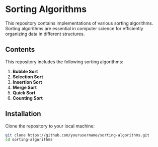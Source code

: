 # Sorting Algorithms

This repository contains implementations of various sorting algorithms. Sorting algorithms are essential in computer science for efficiently organizing data in different structures.

## Contents

This repository includes the following sorting algorithms:

1. **Bubble Sort**
2. **Selection Sort**
3. **Insertion Sort**
4. **Merge Sort**
5. **Quick Sort**
6. **Counting Sort**

## Installation

Clone the repository to your local machine:

```sh
git clone https://github.com/yourusername/sorting-algorithms.git
cd sorting-algorithms

